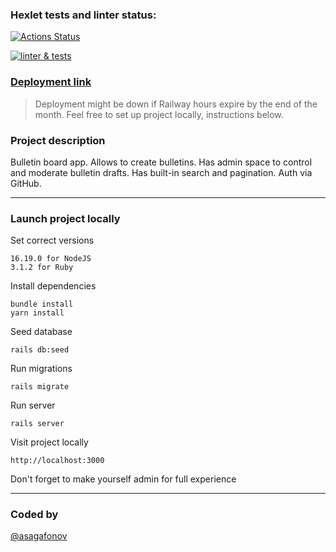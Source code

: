 ### Hexlet tests and linter status:
[![Actions Status](https://github.com/asagafonov/rails-project-65/workflows/hexlet-check/badge.svg)](https://github.com/asagafonov/rails-project-65/actions)

[![linter & tests](https://github.com/asagafonov/rails-project-65/actions/workflows/linter-and-tests.yml/badge.svg)](https://github.com/asagafonov/rails-project-65/actions/workflows/linter-and-tests.yml)

### [Deployment link](https://rails-bulletin-board.up.railway.app)

> Deployment might be down if Railway hours expire by the end of the month. Feel free to set up project locally, instructions below.

### Project description

Bulletin board app. Allows to create bulletins. Has admin space to control and moderate bulletin drafts. Has built-in search and pagination. Auth via GitHub.

<hr>

### Launch project locally

Set correct versions
```
16.19.0 for NodeJS
3.1.2 for Ruby
```

Install dependencies
```
bundle install
yarn install
```

Seed database
```
rails db:seed
```

Run migrations
```
rails migrate
```

Run server
```
rails server
```

Visit project locally
```
http://localhost:3000
```

Don't forget to make yourself admin for full experience

<hr>

### Coded by

[@asagafonov](https://github.com/asagafonov)